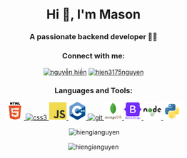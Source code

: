 <h1 align="center">Hi 👋, I'm Mason</h1>
<h3 align="center">A passionate backend developer 👨‍💻</h3>


<div align="center">
  <h3 align="center">Connect with me:</h3>
  <p align="center">
  <a href="https://www.facebook.com/nguyen.hien.657720" target="_blank" title="Facebook"><img align="center" src="https://raw.githubusercontent.com/rahuldkjain/github-profile-readme-generator/master/src/images/icons/Social/facebook.svg" alt="nguyễn hiền" height="30" width="40" /></a>
  <a href="https://instagram.com/hien3175nguyen" target="_blank" title="Instagram"><img align="center" src="https://raw.githubusercontent.com/rahuldkjain/github-profile-readme-generator/master/src/images/icons/Social/instagram.svg" alt="hien3175nguyen" height="30" width="40" /></a>
  </p>
  
  <h3 align="center">Languages and Tools:</h3>
  <p align="center"> 
   <a href="https://www.w3.org/html/" target="_blank" title="HTML" rel="noreferrer"> <img src="https://raw.githubusercontent.com/devicons/devicon/master/icons/html5/html5-original-wordmark.svg" alt="html5" width="40" height="40"/> </a>
   <a href="https://www.w3schools.com/css/" target="_blank" title="CSS" rel="noreferrer"> <img src="https://upload.wikimedia.org/wikipedia/commons/thumb/d/d5/CSS3_logo_and_wordmark.svg/1452px-CSS3_logo_and_wordmark.svg.png" alt="css3" width="29" height="40"/> </a>
   <a href="https://www.w3schools.com/js/" target="_blank" title="Javascript" rel="noreferrer"> <img src="https://raw.githubusercontent.com/devicons/devicon/master/icons/javascript/javascript-original.svg" alt="javascript" width="40" height="40"/> </a>
   <a href="https://www.w3schools.com/cpp/" target="_blank" title="C++" rel="noreferrer"> <img src="https://raw.githubusercontent.com/devicons/devicon/master/icons/cplusplus/cplusplus-original.svg" alt="cplusplus" width="40" height="40"/> </a>
   <a href="https://git-scm.com/" target="_blank" title="Git" rel="noreferrer"> <img src="https://www.vectorlogo.zone/logos/git-scm/git-scm-icon.svg" alt="git" width="40" height="40"/> </a>
   <a href="https://www.mongodb.com/" target="_blank" title="Mongodb" rel="noreferrer"> <img src="https://raw.githubusercontent.com/devicons/devicon/master/icons/mongodb/mongodb-original-wordmark.svg" alt="mongodb" width="40" height="40"/> </a>
  <a href="https://getbootstrap.com" target="_blank" title="Bootstrap" rel="noreferrer"> <img src="https://raw.githubusercontent.com/devicons/devicon/master/icons/bootstrap/bootstrap-plain-wordmark.svg" alt="bootstrap" width="40" height="40"/> </a>
   <a href="https://nodejs.org" target="_blank" title="NodeJS" rel="noreferrer"> <img src="https://raw.githubusercontent.com/devicons/devicon/master/icons/nodejs/nodejs-original-wordmark.svg" alt="nodejs" width="40" height="40"/> </a>
   <a href="https://www.python.org" target="_blank" title="Python" rel="noreferrer"> <img src="https://raw.githubusercontent.com/devicons/devicon/master/icons/python/python-original.svg" alt="python" width="40" height="40"/> </a>
   </p>
  
  <p>&nbsp;<img align="center" src="https://github-readme-stats.vercel.app/api?username=hiengianguyen&show_icons=true&locale=en" alt="hiengianguyen" /></p>
  
  <p><img align="center" src="https://github-readme-streak-stats.herokuapp.com/?user=hiengianguyen&" alt="hiengianguyen" /></p>
</div>
